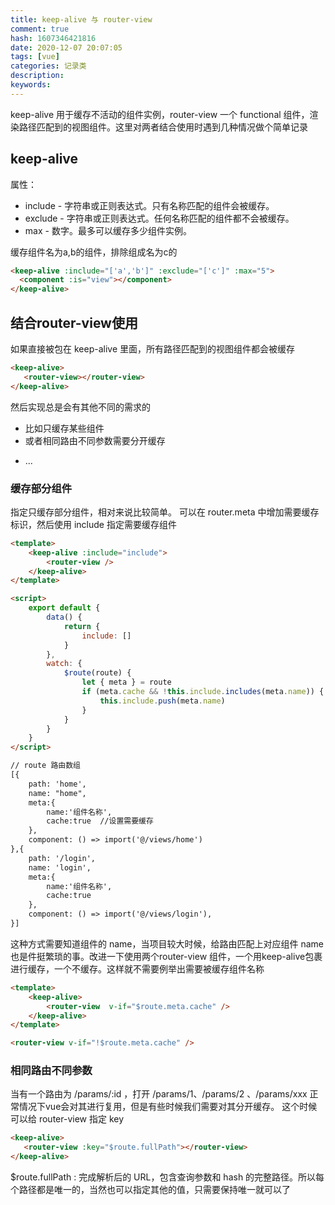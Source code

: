 ```yaml
---
title: keep-alive 与 router-view
comment: true
hash: 1607346421816
date: 2020-12-07 20:07:05
tags: [vue]
categories: 记录类
description:
keywords:
---
```


keep-alive 用于缓存不活动的组件实例，router-view 一个 functional 组件，渲染路径匹配到的视图组件。这里对两者结合使用时遇到几种情况做个简单记录
<!-- more -->

## keep-alive
属性：
- include - 字符串或正则表达式。只有名称匹配的组件会被缓存。
- exclude - 字符串或正则表达式。任何名称匹配的组件都不会被缓存。
- max - 数字。最多可以缓存多少组件实例。

缓存组件名为a,b的组件，排除组成名为c的
``` html
<keep-alive :include="['a','b']" :exclude="['c']" :max="5">
  <component :is="view"></component>
</keep-alive>
```
## 结合router-view使用

如果直接被包在 keep-alive 里面，所有路径匹配到的视图组件都会被缓存
``` html
<keep-alive>
   <router-view></router-view>
</keep-alive>
```
然后实现总是会有其他不同的需求的
- 比如只缓存某些组件
- 或者相同路由不同参数需要分开缓存
<!-- - 又或者不同路由使用相同组件一个缓存另一个不需要缓存 -->
- ...

### 缓存部分组件 

指定只缓存部分组件，相对来说比较简单。 可以在 router.meta 中增加需要缓存标识，然后使用
include 指定需要缓存组件

``` html
<template>
    <keep-alive :include="include">
        <router-view />
    </keep-alive>
</template>

<script>
    export default {
        data() {
            return {
                include: []
            }
        },
        watch: {
            $route(route) {
                let { meta } = route
                if (meta.cache && !this.include.includes(meta.name)) {
                    this.include.push(meta.name)
                }
            }
        }
    }
</script>

// route 路由数组
[{
    path: 'home',
    name: "home",
    meta:{
        name:'组件名称',
        cache:true  //设置需要缓存
    },
    component: () => import('@/views/home')
},{
    path: '/login',
    name: 'login',
    meta:{
        name:'组件名称',
        cache:true
    },
    component: () => import('@/views/login'),
}]
```
这种方式需要知道组件的 name，当项目较大时候，给路由匹配上对应组件 name 也是件挺繁琐的事。改进一下使用两个router-view 组件，一个用keep-alive包裹进行缓存，一个不缓存。这样就不需要例举出需要被缓存组件名称

``` html
<template>
    <keep-alive>
        <router-view  v-if="$route.meta.cache" />
    </keep-alive>
</template>

<router-view v-if="!$route.meta.cache" />
```

### 相同路由不同参数
当有一个路由为 /params/:id ，打开 /params/1、/params/2 、/params/xxx 正常情况下vue会对其进行复用，但是有些时候我们需要对其分开缓存。 这个时候可以给 router-view 指定 key
``` html
<keep-alive>
   <router-view :key="$route.fullPath"></router-view>
</keep-alive>
```
$route.fullPath : 完成解析后的 URL，包含查询参数和 hash 的完整路径。所以每个路径都是唯一的，当然也可以指定其他的值，只需要保持唯一就可以了

<!-- ### 不同路由使用相同组件
当都需要缓存的时候，和正常情况一样处理就可以了。但是当一个需要缓存一个不需要缓存时候（没有的这么奇葩要求，但是被面试问答过） -->
